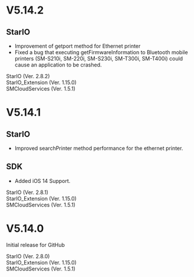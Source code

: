 # V5.14.2

## StarIO
- Improvement of getport method for Ethernet printer
- Fixed a bug that executing getFirmwareInformation to Bluetooth mobile printers (SM-S210i, SM-220i, SM-S230i, SM-T300i, SM-T400i) could cause an application to be crashed.

StarIO (Ver. 2.8.2)  
StarIO_Extension (Ver. 1.15.0)  
SMCloudServices (Ver. 1.5.1)

# V5.14.1

## StarIO
- Improved searchPrinter method performance for the ethernet printer.

## SDK
- Added iOS 14 Support.

StarIO (Ver. 2.8.1)  
StarIO_Extension (Ver. 1.15.0)  
SMCloudServices (Ver. 1.5.1)

# V5.14.0

Initial release for GitHub

StarIO (Ver. 2.8.0)  
StarIO_Extension (Ver. 1.15.0)  
SMCloudServices (Ver. 1.5.1)
